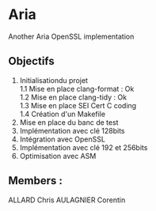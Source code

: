 # Aria
Another Aria OpenSSL implementation

## Objectifs
1. Initialisationdu projet  
1.1 Mise en place clang-format : Ok  
1.2 Mise en place clang-tidy : Ok  
1.3 Mise en place SEI Cert C coding  
1.4 Création d'un Makefile  
2. Mise en place du banc de test  
3. Implémentation avec clé 128bits  
4. Intégration avec OpenSSL  
5. Implémentation avec clé 192 et 256bits  
6. Optimisation avec ASM  

## Members :

ALLARD Chris
AULAGNIER Corentin
